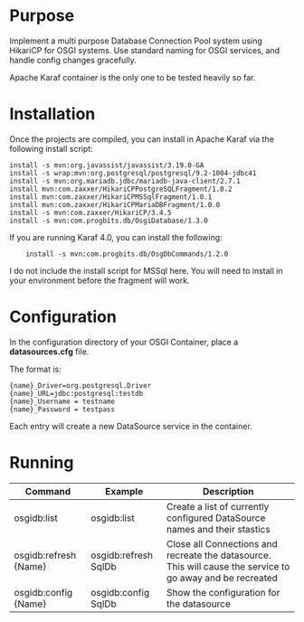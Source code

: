 Purpose
=======

Implement a multi purpose Database Connection Pool system using HikariCP for OSGI systems.  Use standard naming for OSGI services, and handle config changes gracefully.

Apache Karaf container is the only one to be tested heavily so far.  

Installation
============

Once the projects are compiled, you can install in Apache Karaf via the following install script:

	install -s mvn:org.javassist/javassist/3.19.0-GA
	install -s wrap:mvn:org.postgresql/postgresql/9.2-1004-jdbc41
	install -s mvn:org.mariadb.jdbc/mariadb-java-client/2.7.1
	install mvn:com.zaxxer/HikariCPPostgreSQLFragment/1.0.2
	install mvn:com.zaxxer/HikariCPMSSqlFragment/1.0.1
	install mvn:com.zaxxer/HikariCPMariaDBFragment/1.0.0
	install -s mvn:com.zaxxer/HikariCP/3.4.5
	install -s mvn:com.progbits.db/OsgiDatabase/1.3.0

If you are running Karaf 4.0, you can install the following:

        install -s mvn:com.progbits.db/OsgDbCommands/1.2.0

I do not include the install script for MSSql here.  You will need to install in your environment before the fragment will work.

Configuration
=============

In the configuration directory of your OSGI Container, place a **datasources.cfg** file.

The format is:

	{name}_Driver=org.postgresql.Driver
	{name}_URL=jdbc:postgresql:testdb
	{name}_Username = testname
	{name}_Password = testpass

Each entry will create a new DataSource service in the container.

Running
=======

Command               | Example | Description
--------------------- | ------- | -----------
osgidb:list           | osgidb:list | Create a list of currently configured DataSource names and their stastics
osgidb:refresh {Name} | osgidb:refresh SqlDb | Close all Connections and recreate the datasource.  This will cause the service to go away and be recreated
osgidb:config {Name}  | osgidb:config SqlDb | Show the configuration for the datasource
